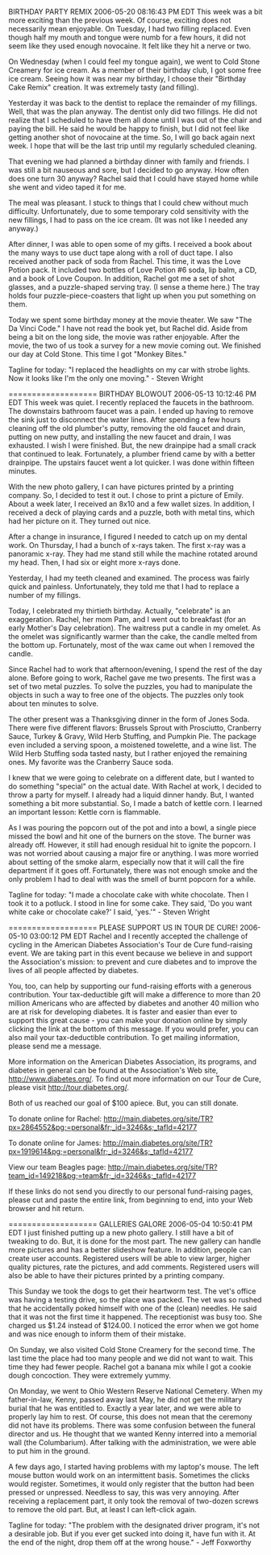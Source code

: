 BIRTHDAY PARTY REMIX
2006-05-20 08:16:43 PM EDT 
This week was a bit more exciting than the previous week. Of course, exciting does not necessarily mean enjoyable. On Tuesday, I had two filling replaced. Even though half my mouth and tongue were numb for a few hours, it did not seem like they used enough novocaine. It felt like they hit a nerve or two.

On Wednesday (when I could feel my tongue again), we went to Cold Stone Creamery for ice cream. As a member of their birthday club, I got some free ice cream. Seeing how it was near my birthday, I choose their "Birthday Cake Remix" creation. It was extremely tasty (and filling).

Yesterday it was back to the dentist to replace the remainder of my fillings. Well, that was the plan anyway. The dentist only did two fillings. He did not realize that I scheduled to have them all done until I was out of the chair and paying the bill. He said he would be happy to finish, but I did not feel like getting another shot of novocaine at the time. So, I will go back again next week. I hope that will be the last trip until my regularly scheduled cleaning.

That evening we had planned a birthday dinner with family and friends. I was still a bit nauseous and sore, but I decided to go anyway. How often does one turn 30 anyway? Rachel said that I could have stayed home while she went and video taped it for me.

The meal was pleasant. I stuck to things that I could chew without much difficulty. Unfortunately, due to some temporary cold sensitivity with the new fillings, I had to pass on the ice cream. (It was not like I needed any anyway.)

After dinner, I was able to open some of my gifts. I received a book about the many ways to use duct tape along with a roll of duct tape. I also received another pack of soda from Rachel. This time, it was the Love Potion pack. It included two bottles of Love Potion #6 soda, lip balm, a CD, and a book of Love Coupon. In addition, Rachel got me a set of shot glasses, and a puzzle-shaped serving tray. (I sense a theme here.) The tray holds four puzzle-piece-coasters that light up when you put something on them.

Today we spent some birthday money at the movie theater. We saw "The Da Vinci Code." I have not read the book yet, but Rachel did. Aside from being a bit on the long side, the movie was rather enjoyable. After the movie, the two of us took a survey for a new movie coming out. We finished our day at Cold Stone. This time I got "Monkey Bites."

Tagline for today: "I replaced the headlights on my car with strobe lights. Now it looks like I'm the only one moving." - Steven Wright

===================
BIRTHDAY BLOWOUT
2006-05-13 10:12:46 PM EDT 
This week was quiet. I recently replaced the faucets in the bathroom. The downstairs bathroom faucet was a pain. I ended up having to remove the sink just to disconnect the water lines. After spending a few hours cleaning off the old plumber's putty, removing the old faucet and drain, putting on new putty, and installing the new faucet and drain, I was exhausted. I wish I were finished. But, the new drainpipe had a small crack that continued to leak. Fortunately, a plumber friend came by with a better drainpipe. The upstairs faucet went a lot quicker. I was done within fifteen minutes.

With the new photo gallery, I can have pictures printed by a printing company. So, I decided to test it out. I chose to print a picture of Emily. About a week later, I received an 8x10 and a few wallet sizes. In addition, I received a deck of playing cards and a puzzle, both with metal tins, which had her picture on it. They turned out nice.

After a change in insurance, I figured I needed to catch up on my dental work. On Thursday, I had a bunch of x-rays taken. The first x-ray was a panoramic x-ray. They had me stand still while the machine rotated around my head. Then, I had six or eight more x-rays done.

Yesterday, I had my teeth cleaned and examined. The process was fairly quick and painless. Unfortunately, they told me that I had to replace a number of my fillings.

Today, I celebrated my thirtieth birthday. Actually, "celebrate" is an exaggeration. Rachel, her mom Pam, and I went out to breakfast (for an early Mother's Day celebration). The waitress put a candle in my omelet. As the omelet was significantly warmer than the cake, the candle melted from the bottom up. Fortunately, most of the wax came out when I removed the candle.

Since Rachel had to work that afternoon/evening, I spend the rest of the day alone. Before going to work, Rachel gave me two presents. The first was a set of two metal puzzles. To solve the puzzles, you had to manipulate the objects in such a way to free one of the objects. The puzzles only took about ten minutes to solve.

The other present was a Thanksgiving dinner in the form of Jones Soda. There were five different flavors: Brussels Sprout with Prosciutto, Cranberry Sauce, Turkey & Gravy, Wild Herb Stuffing, and Pumpkin Pie. The package even included a serving spoon, a moistened towelette, and a wine list. The Wild Herb Stuffing soda tasted nasty, but I rather enjoyed the remaining ones. My favorite was the Cranberry Sauce soda.

I knew that we were going to celebrate on a different date, but I wanted to do something "special" on the actual date. With Rachel at work, I decided to throw a party for myself. I already had a liquid dinner handy. But, I wanted something a bit more substantial. So, I made a batch of kettle corn. I learned an important lesson: Kettle corn is flammable.

As I was pouring the popcorn out of the pot and into a bowl, a single piece missed the bowl and hit one of the burners on the stove. The burner was already off. However, it still had enough residual hit to ignite the popcorn. I was not worried about causing a major fire or anything. I was more worried about setting of the smoke alarm, especially now that it will call the fire department if it goes off. Fortunately, there was not enough smoke and the only problem I had to deal with was the smell of burnt popcorn for a while.

Tagline for today: "I made a chocolate cake with white chocolate. Then I took it to a potluck. I stood in line for some cake. They said, 'Do you want white cake or chocolate cake?' I said, 'yes.'" - Steven Wright

===================
PLEASE SUPPORT US IN TOUR DE CURE!
2006-05-10 03:00:12 PM EDT 
Rachel and I recently accepted the challenge of cycling in the American Diabetes Association's Tour de Cure fund-raising event. We are taking part in this event because we believe in and support the Association's mission: to prevent and cure diabetes and to improve the lives of all people affected by diabetes.

You, too, can help by supporting our fund-raising efforts with a generous contribution. Your tax-deductible gift will make a difference to more than 20 million Americans who are affected by diabetes and another 40 million who are at risk for developing diabetes. It is faster and easier than ever to support this great cause - you can make your donation online by simply clicking the link at the bottom of this message. If you would prefer, you can also mail your tax-deductible contribution. To get mailing information, please send me a message.

More information on the American Diabetes Association, its programs, and diabetes in general can be found at the Association's Web site, http://www.diabetes.org/. To find out more information on our Tour de Cure, please visit http://tour.diabetes.org/.

Both of us reached our goal of $100 apiece. But, you can still donate.

To donate online for Rachel: http://main.diabetes.org/site/TR?px=2864552&pg;=personal&fr;_id=3246&s;_tafId=42177

To donate online for James: http://main.diabetes.org/site/TR?px=1919614&pg;=personal&fr;_id=3246&s;_tafId=42177

View our team Beagles page: http://main.diabetes.org/site/TR?team_id=149218&pg;=team&fr;_id=3246&s;_tafId=42177

If these links do not send you directly to our personal fund-raising pages, please cut and paste the entire link, from beginning to end, into your Web browser and hit return.

===================
GALLERIES GALORE
2006-05-04 10:50:41 PM EDT 
I just finished putting up a new photo gallery. I still have a bit of tweaking to do. But, it is done for the most part. The new gallery can handle more pictures and has a better slideshow feature. In addition, people can create user accounts. Registered users will be able to view larger, higher quality pictures, rate the pictures, and add comments. Registered users will also be able to have their pictures printed by a printing company.

This Sunday we took the dogs to get their heartworm test. The vet's office was having a testing drive, so the place was packed. The vet was so rushed that he accidentally poked himself with one of the (clean) needles. He said that it was not the first time it happened. The receptionist was busy too. She charged us $1.24 instead of $124.00. I noticed the error when we got home and was nice enough to inform them of their mistake.

On Sunday, we also visited Cold Stone Creamery for the second time. The last time the place had too many people and we did not want to wait. This time they had fewer people. Rachel got a banana mix while I got a cookie dough concoction. They were extremely yummy.

On Monday, we went to Ohio Western Reserve National Cemetery. When my father-in-law, Kenny, passed away last May, he did not get the military burial that he was entitled to. Exactly a year later, and we were able to properly lay him to rest. Of course, this does not mean that the ceremony did not have its problems. There was some confusion between the funeral director and us. He thought that we wanted Kenny interred into a memorial wall (the Columbarium). After talking with the administration, we were able to put him in the ground.

A few days ago, I started having problems with my laptop's mouse. The left mouse button would work on an intermittent basis. Sometimes the clicks would register. Sometimes, it would only register that the button had been pressed or unpressed. Needless to say, this was very annoying. After receiving a replacement part, it only took the removal of two-dozen screws to remove the old part. But, at least I can left-click again.

Tagline for today: "The problem with the designated driver program, it's not a desirable job. But if you ever get sucked into doing it, have fun with it. At the end of the night, drop them off at the wrong house." - Jeff Foxworthy